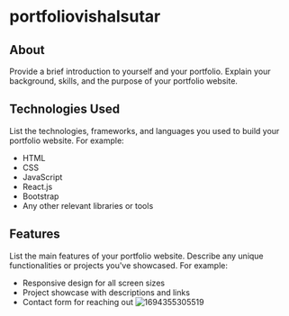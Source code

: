 # portfoliovishalsutar
## About

Provide a brief introduction to yourself and your portfolio. Explain your background, skills, and the purpose of your portfolio website.

## Technologies Used

List the technologies, frameworks, and languages you used to build your portfolio website. For example:
- HTML
- CSS
- JavaScript
- React.js
- Bootstrap 
- Any other relevant libraries or tools
## Features

List the main features of your portfolio website. Describe any unique functionalities or projects you've showcased. For example:
- Responsive design for all screen sizes
- Project showcase with descriptions and links
- Contact form for reaching out
![1694355305519](https://github.com/Vishalsutar170901/portfoliovishalsutar/assets/98759085/c010c9e9-dfe9-40a0-b86e-982f535e328f)
